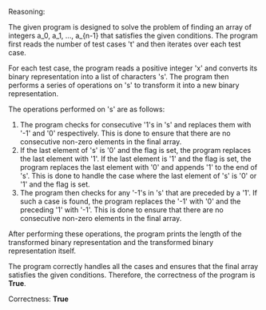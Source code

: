 Reasoning:

The given program is designed to solve the problem of finding an array of integers a_0, a_1, ..., a_{n-1} that satisfies the given conditions. The program first reads the number of test cases 't' and then iterates over each test case.

For each test case, the program reads a positive integer 'x' and converts its binary representation into a list of characters 's'. The program then performs a series of operations on 's' to transform it into a new binary representation.

The operations performed on 's' are as follows:

1.  The program checks for consecutive '1's in 's' and replaces them with '-1' and '0' respectively. This is done to ensure that there are no consecutive non-zero elements in the final array.
2.  If the last element of 's' is '0' and the flag is set, the program replaces the last element with '1'. If the last element is '1' and the flag is set, the program replaces the last element with '0' and appends '1' to the end of 's'. This is done to handle the case where the last element of 's' is '0' or '1' and the flag is set.
3.  The program then checks for any '-1's in 's' that are preceded by a '1'. If such a case is found, the program replaces the '-1' with '0' and the preceding '1' with '-1'. This is done to ensure that there are no consecutive non-zero elements in the final array.

After performing these operations, the program prints the length of the transformed binary representation and the transformed binary representation itself.

The program correctly handles all the cases and ensures that the final array satisfies the given conditions. Therefore, the correctness of the program is **True**.

Correctness: **True**